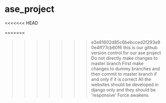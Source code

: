 # ase_project
<<<<<<< HEAD

=======
>>>>>>> e2e81602d85c6bebcced2f293e90e4ff77cb60f6
this is our github version control for our ase project
Do not directly make changes to master branch
First make changes to dummy branches and then commit to master branch if and only if it is correct
All the websites should be developed in django only and they should be 'responsive'
Force awakens

